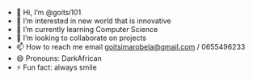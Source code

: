 - 👋 Hi, I’m @goitsi101
- 👀 I’m interested in new world that is innovative 
- 🌱 I’m currently learning Computer Science 
- 💞️ I’m looking to collaborate on projects 
- 📫 How to reach me email goitsimarobela@gmail.com / 0655496233
- 😄 Pronouns: DarkAfrican
- ⚡ Fun fact: always smile
<!---
goitsi101/goitsi101 is a ✨ special ✨ repository because its `README.md` (this file) appears on your GitHub profile.
You can click the Preview link to take a look at your changes.
--->
